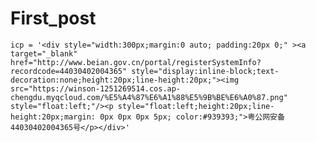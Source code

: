 # First_post

    icp = '<div style="width:300px;margin:0 auto; padding:20px 0;" ><a target="_blank" href="http://www.beian.gov.cn/portal/registerSystemInfo?recordcode=44030402004365" style="display:inline-block;text-decoration:none;height:20px;line-height:20px;"><img src="https://winson-1251269514.cos.ap-chengdu.myqcloud.com/%E5%A4%87%E6%A1%88%E5%9B%BE%E6%A0%87.png" style="float:left;"/><p style="float:left;height:20px;line-height:20px;margin: 0px 0px 0px 5px; color:#939393;">粤公网安备 44030402004365号</p></div>'


